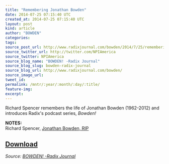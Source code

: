 ```yaml
---
title: "Remembering Jonathan Bowden"
date: 2014-07-25 07:15:40 UTC
created_at: 2014-07-25 07:15:40 UTC
layout: post
kind: article
author: "BOWDEN"
categories: 
tags: 
source_post_url: http://www.radixjournal.com/bowden/2014/7/25/remembering-jonathan-bowden
source_twitter_url: http://twitter.com/NPIAmerica
source_twitter: NPIAmerica
source_blog_name: "BOWDEN! -Radix Journal"
source_blog_slug: bowden-radix-journal
source_blog_url: http://www.radixjournal.com/bowden/
source_image_url: 
tweet_id:
permalink: /mntr/:year/:month/:day/:title/
feature-img: 
excerpt:
---
```

<p>Richard Spencer remembers the life of Jonathan Bowden (1962-2012) and introduces Radix's podcast series, <em>Bowden!</em>  </p>

<p><strong>NOTES:</strong> <br>
Richard Spencer, <a href="http://www.radixjournal.com/altright-archive/altright-archive/main/blogs/untimely-observations/jonathan-bowden-rip">Jonathan Bowden, RIP</a>  </p>



<h2><a href="https://soundcloud.com/radixjournal/remembering-jonathan-bowden">Download</a></h2><div class="">
    <i>Source: <a href="http://www.radixjournal.com/bowden/">BOWDEN! -Radix Journal</a></i>
</div>
